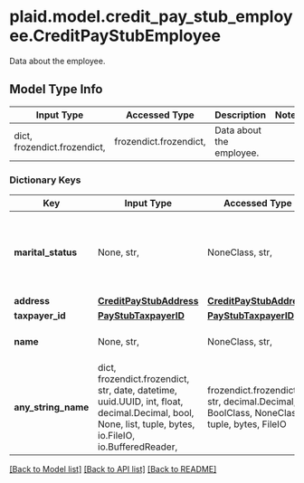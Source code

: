 # plaid.model.credit_pay_stub_employee.CreditPayStubEmployee

Data about the employee.

## Model Type Info
Input Type | Accessed Type | Description | Notes
------------ | ------------- | ------------- | -------------
dict, frozendict.frozendict,  | frozendict.frozendict,  | Data about the employee. | 

### Dictionary Keys
Key | Input Type | Accessed Type | Description | Notes
------------ | ------------- | ------------- | ------------- | -------------
**marital_status** | None, str,  | NoneClass, str,  | Marital status of the employee - either &#x60;SINGLE&#x60; or &#x60;MARRIED&#x60;. | 
**address** | [**CreditPayStubAddress**](CreditPayStubAddress.md) | [**CreditPayStubAddress**](CreditPayStubAddress.md) |  | 
**taxpayer_id** | [**PayStubTaxpayerID**](PayStubTaxpayerID.md) | [**PayStubTaxpayerID**](PayStubTaxpayerID.md) |  | 
**name** | None, str,  | NoneClass, str,  | The name of the employee. | 
**any_string_name** | dict, frozendict.frozendict, str, date, datetime, uuid.UUID, int, float, decimal.Decimal, bool, None, list, tuple, bytes, io.FileIO, io.BufferedReader,  | frozendict.frozendict, str, decimal.Decimal, BoolClass, NoneClass, tuple, bytes, FileIO | any string name can be used but the value must be the correct type | [optional]

[[Back to Model list]](../../README.md#documentation-for-models) [[Back to API list]](../../README.md#documentation-for-api-endpoints) [[Back to README]](../../README.md)

